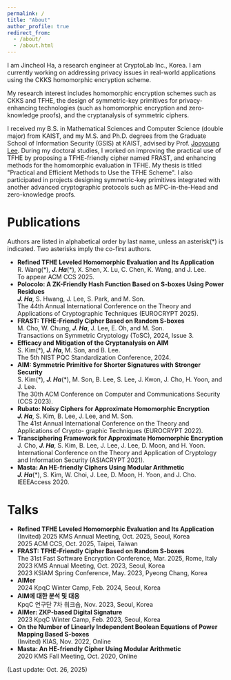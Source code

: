 ```yaml
---
permalink: /
title: "About"
author_profile: true
redirect_from:
  - /about/
  - /about.html
---
```


I am Jincheol Ha, a research engineer at CryptoLab Inc., Korea.
I am currently working on addressing privacy issues in real-world applications using the CKKS homomorphic encryption scheme.

My research interest includes homomorphic encryption schemes such as CKKS and TFHE, the design of symmetric-key primitives for privacy-enhancing technologies (such as homomorphic encryption and zero-knowledge proofs), and the cryptanalysis of symmetric ciphers.

I received my B.S. in Mathematical Sciences and Computer Science (double major) from KAIST, and my M.S. and Ph.D. degrees from the Graduate School of Information Security (GSIS) at KAIST, advised by Prof. [Jooyoung Lee](https://sites.google.com/view/cryptlab/home).
During my doctoral studies, I worked on improving the practical use of TFHE by proposing a TFHE-friendly cipher named FRAST, and enhancing methods for the homomorphic evaluation in TFHE.
My thesis is titled "Practical and Efficient Methods to Use the TFHE Scheme".
I also participated in projects designing symmetric-key primitives integrated with another advanced cryptographic protocols such as MPC-in-the-Head and zero-knowledge proofs.


Publications
=====
Authors are listed in alphabetical order by last name, unless an asterisk(*) is indicated. Two asterisks imply the co-first authors.
- **Refined TFHE Leveled Homomorphic Evaluation and Its Application**<br/>
R. Wang(\*), ***J. Ha***(\*), X. Shen, X. Lu, C. Chen, K. Wang, and J. Lee.<br/>
To appear ACM CCS 2025.
- **Polocolo: A ZK-Friendly Hash Function Based on S-boxes Using Power Residues**<br/>
***J. Ha***, S. Hwang, J. Lee, S. Park, and M. Son.<br/>
The 44th Annual International Conference on the Theory and Applications of Cryptographic Techniques (EUROCRYPT 2025).
- **FRAST: TFHE-Friendly Cipher Based on Random S-boxes**<br/>
M. Cho, W. Chung, ***J. Ha***, J. Lee, E. Oh, and M. Son.<br/>
Transactions on Symmetric Cryptology (ToSC), 2024, Issue 3.
- **Efficacy and Mitigation of the Cryptanalysis on AIM**<br/>
S. Kim(\*), ***J. Ha***, M. Son, and B. Lee.<br/>
The 5th NIST PQC Standardization Conference, 2024.
- **AIM: Symmetric Primitive for Shorter Signatures with Stronger Security**<br/>
S. Kim(\*), ***J. Ha***(\*), M. Son, B. Lee, S. Lee, J. Kwon, J. Cho, H. Yoon, and J. Lee.<br/>
The 30th ACM Conference on Computer and Communications Security (CCS 2023).
- **Rubato: Noisy Ciphers for Approximate Homomorphic Encryption**<br/>
***J. Ha***, S. Kim, B. Lee, J. Lee, and M. Son.<br/>
The 41st Annual International Conference on the Theory and Applications of Crypto-
graphic Techniques (EUROCRYPT 2022).
- **Transciphering Framework for Approximate Homomorphic Encryption**<br/>
J. Cho, ***J. Ha***, S. Kim, B. Lee, J. Lee, J. Lee, D. Moon, and H. Yoon.<br/>
International Conference on the Theory and Application of Cryptology and Information
Security (ASIACRYPT 2021).
- **Masta: An HE-friendly Ciphers Using Modular Arithmetic**<br/>
***J. Ha***(\*), S. Kim, W. Choi, J. Lee, D. Moon, H. Yoon, and J. Cho.<br/>
IEEEAccess 2020.

Talks
=====
- **Refined TFHE Leveled Homomorphic Evaluation and Its Application**<br/>
(Invited) 2025 KMS Annual Meeting, Oct. 2025, Seoul, Korea<br/>
2025 ACM CCS, Oct. 2025, Taipei, Taiwan
- **FRAST: TFHE-Friendly Cipher Based on Random S-boxes**<br/>
The 31st Fast Software Encryption Conference, Mar. 2025, Rome, Italy<br/>
2023 KMS Annual Meeting, Oct. 2023, Seoul, Korea<br/>
2023 KSIAM Spring Conference, May. 2023, Pyeong Chang, Korea
- **AIMer**<br/>
2024 KpqC Winter Camp, Feb. 2024, Seoul, Korea
- **AIM에 대한 분석 및 대응**<br/>
KpqC 연구단 7차 워크숍, Nov. 2023, Seoul, Korea
- **AIMer: ZKP-based Digital Signature**<br/>
2023 KpqC Winter Camp, Feb. 2023, Seoul, Korea
- **On the Number of Linearly Independent Boolean Equations of Power Mapping Based S-boxes**<br/>
(Invited) KIAS, Nov. 2022, Online
- **Masta: An HE-friendly Cipher Using Modular Arithmetic**<br/>
2020 KMS Fall Meeting, Oct. 2020, Online

(Last update: Oct. 26, 2025)
